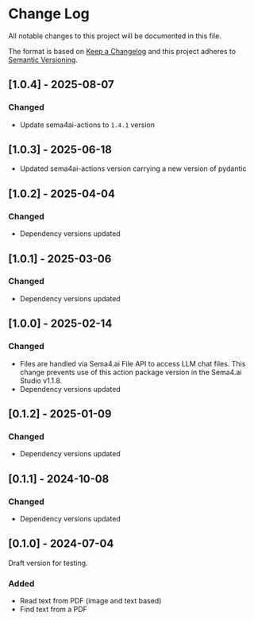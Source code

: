 # Change Log

All notable changes to this project will be documented in this file.

The format is based on [Keep a Changelog](https://keepachangelog.com/)
and this project adheres to [Semantic Versioning](https://semver.org/).

## [1.0.4] - 2025-08-07

### Changed

- Update sema4ai-actions to `1.4.1` version

## [1.0.3] - 2025-06-18

- Updated sema4ai-actions version carrying a new version of pydantic

## [1.0.2] - 2025-04-04

### Changed

- Dependency versions updated

## [1.0.1] - 2025-03-06

### Changed

- Dependency versions updated

## [1.0.0] - 2025-02-14

### Changed

- Files are handled via Sema4.ai File API to access LLM chat files. This change prevents use
  of this action package version in the Sema4.ai Studio v1.1.8.
- Dependency versions updated

## [0.1.2] - 2025-01-09

### Changed

- Dependency versions updated

## [0.1.1] - 2024-10-08

### Changed

- Dependency versions updated

## [0.1.0] - 2024-07-04

Draft version for testing.

### Added

- Read text from PDF (image and text based)
- Find text from a PDF
